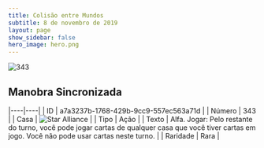 ```yaml
---
title: Colisão entre Mundos
subtitle: 8 de novembro de 2019
layout: page
show_sidebar: false
hero_image: hero.png
---
```


![343](https://cdn.keyforgegame.com/media/card_front/pt/452_343_J5GRHJCCC3QM_pt.png)

## Manobra Sincronizada

|----|----|
| ID | a7a3237b-1768-429b-9cc9-557ec563a71d |
| Número | 343 |
| Casa | ![Star Alliance](https://archonarcana.com/images/thumb/7/7d/Star_Alliance.png/22px-Star_Alliance.png "Aliança Estelar") |
| Tipo | Ação |
| Texto | Alfa. Jogar: Pelo restante do turno, você pode jogar cartas de qualquer casa que você tiver cartas em jogo. Você não pode usar cartas neste turno. |
| Raridade | Rara |

